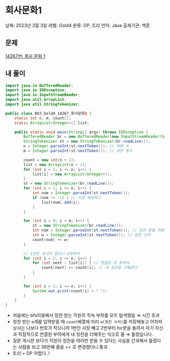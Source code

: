 # 회사문화1

날짜: 2023년 3월 3일
레벨: Gold4
분류: DP, 트리
언어: Java
출제기관: 백준

## 문제

[14267번: 회사 문화 1](https://www.acmicpc.net/problem/14267)

## 내 풀이

```java
import java.io.BufferedReader;
import java.io.IOException;
import java.io.InputStreamReader;
import java.util.ArrayList;
import java.util.StringTokenizer;

public class BOJ_Gold4_14267_회사문화1 {
	static int n, m, count[];
	static ArrayList<Integer>[] list;

	public static void main(String[] args) throws IOException {
		BufferedReader br = new BufferedReader(new InputStreamReader(System.in));
		StringTokenizer st = new StringTokenizer(br.readLine());
		n = Integer.parseInt(st.nextToken()); // 직원 수
		m = Integer.parseInt(st.nextToken()); // 칭찬 횟수

		count = new int[n + 1];
		list = new ArrayList[n + 1];
		for (int i = 1; i <= n; i++) {
			list[i] = new ArrayList<Integer>();
		}
		st = new StringTokenizer(br.readLine());
		for (int i = 1; i <= n; i++) {
			int num = Integer.parseInt(st.nextToken());
			if (num != -1) { // 사장 제외하고
				list[num].add(i);
			}
		}

		for (int i = 0; i < m; i++) {
			st = new StringTokenizer(br.readLine());
			int num = Integer.parseInt(st.nextToken()); // 칭찬 받을 직원 번호
			int w = Integer.parseInt(st.nextToken()); // 칭찬 수치
			count[num] += w;
		}

		// 1번은 상사가 없으니 2번부터
		for (int i = 2; i <= n; i++) {
			for (int next : list[i]) { // 연결된 곳 찾아서
				count[next] += count[i]; // 내 칭찬을 더해준다
			}
		}

		for (int i = 1; i <= n; i++) {
			System.out.print(count[i] + " ");
		}
	}
}
```

- 처음에는 bfs이용해서 칭찬 받는 직원의 직속 부하를 모두 탐색했음 ⇒ 시간 초과
- 칭찬 받는 `m`개를 입력받을 때 `count`배열에 미리 `w(칭찬 수치)`를 저장해놓고 어차피 상사는 나보다 번호가 작으니까 1번인 사장 빼고 2번부터 for문을 돌려서 자기 자신과 직접적으로 연결된 부하에게 내 칭찬을 더해주는 식으로 품 ⇒ 틀렸습니다.
- 질문 게시판 보다가 직원이 칭찬을 여러번 받을 수 있다는 사실을 간과해서 틀렸다는 사람을 보고 36번째 줄을 += 로 변경했더니 통과
- 트리 + DP 어렵다..!